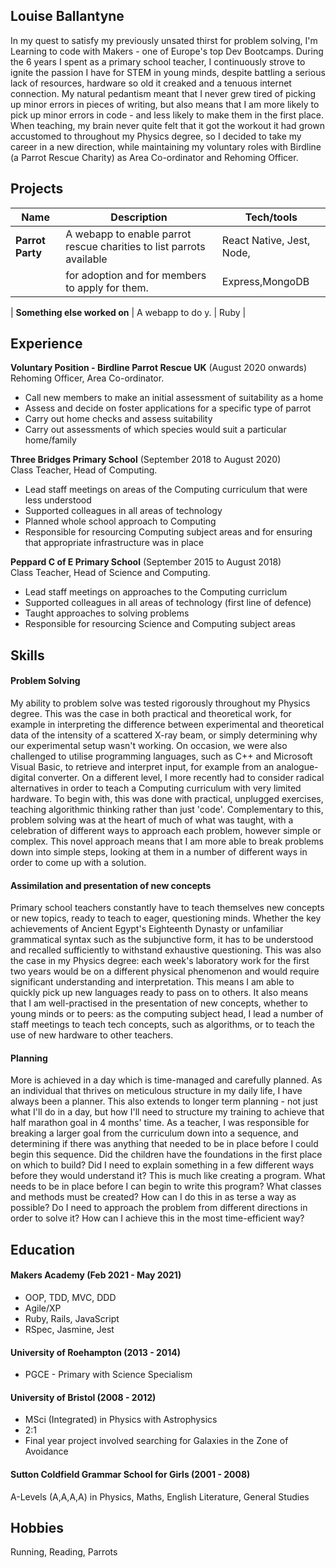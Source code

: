 ## Louise Ballantyne

In my quest to satisfy my previously unsated thirst for problem solving, I'm Learning to code with Makers - one of Europe's top Dev Bootcamps. During the 6 years I spent as a primary school teacher, I continuously strove to ignite the passion I have for STEM in young minds, despite battling a serious lack of resources, hardware so old it creaked and a tenuous internet connection. My natural pedantism meant that I never grew tired of picking up minor errors in pieces of writing, but also means that I am more likely to pick up minor errors in code - and less likely to make them in the first place. When teaching, my brain never quite felt that it got the workout it had grown accustomed to throughout my Physics degree, so I decided to take my career in a new direction, while maintaining my voluntary roles with Birdline (a Parrot Rescue Charity) as Area Co-ordinator and Rehoming Officer.

## Projects

| Name                         | Description       | Tech/tools        |
| ---------------------------- | ----------------- | ----------------- |
| **Parrot Party**             | A webapp to enable parrot rescue charities to list parrots available | React Native, Jest, Node,  |
|                              | for adoption and for members to apply for them.                      | Express,MongoDB            |

| **Something else worked on** | A webapp to do y. | Ruby              |

## Experience

**Voluntary Position - Birdline Parrot Rescue UK** (August 2020 onwards)  
Rehoming Officer, Area Co-ordinator.

- Call new members to make an initial assessment of suitability as a home
- Assess and decide on foster applications for a specific type of parrot
- Carry out home checks and assess suitability
- Carry out assessments of which species would suit a particular home/family

**Three Bridges Primary School** (September 2018 to August 2020)  
Class Teacher, Head of Computing.

- Lead staff meetings on areas of the Computing curriculum that were less understood
- Supported colleagues in all areas of technology
- Planned whole school approach to Computing 
- Responsible for resourcing Computing subject areas and for ensuring that appropriate infrastructure was in place

**Peppard C of E Primary School** (September 2015 to August 2018)  
Class Teacher, Head of Science and Computing.

- Lead staff meetings on approaches to the Computing curriclum
- Supported colleagues in all areas of technology (first line of defence)
- Taught approaches to solving problems
- Responsible for resourcing Science and Computing subject areas

## Skills

#### Problem Solving

My ability to problem solve was tested rigorously throughout my Physics degree. This was the case in both practical and theoretical work, for example in interpreting the difference between experimental and theoretical data of the intensity of a scattered X-ray beam, or simply determining why our experimental setup wasn't working. On occasion, we were also challenged to utilise programming languages, such as C++ and Microsoft Visual Basic, to retrieve and interpret input, for example from an analogue-digital converter.  On a different level, I more recently had to consider radical alternatives in order to teach a Computing curriculum with very limited hardware. To begin with, this was done with practical, unplugged exercises, teaching algorithmic thinking rather than just 'code'. Complementary to this, problem solving was at the heart of much of what was taught, with a celebration of different ways to approach each problem, however simple or complex. This novel approach means that I am more able to break problems down into simple steps, looking at them in a number of different ways in order to come up with a solution.

#### Assimilation and presentation of new concepts

Primary school teachers constantly have to teach themselves new concepts or new topics, ready to teach to eager, questioning minds. Whether the key achievements of Ancient Egypt's Eighteenth Dynasty or unfamiliar grammatical syntax such as the subjunctive form, it has to be understood and recalled sufficiently to withstand exhaustive questioning. This was also the case in my Physics degree: each week's laboratory work for the first two years would be on a different physical phenomenon and would require significant understanding and interpretation. This means I am able to quickly pick up new languages ready to pass on to others. It also means that I am well-practised in the presentation of new concepts, whether to young minds or to peers: as the computing subject head, I lead a number of staff meetings to teach tech concepts, such as algorithms, or to teach the use of new hardware to other teachers. 

#### Planning

More is achieved in a day which is time-managed and carefully planned. As an individual that thrives on meticulous structure in my daily life, I have always been a planner. This also extends to longer term planning - not just what I'll do in a day, but how I'll need to structure my training to achieve that half marathon goal in 4 months' time. As a teacher, I was responsible for breaking a larger goal from the curriculum down into a sequence, and determining if there was anything that needed to be in place before I could begin this sequence. Did the children have the foundations in the first place on which to build? Did I need to explain something in a few different ways before they would understand it? This is much like creating a program. What needs to be in place before I can begin to write this program? What classes and methods must be created? How can I do this in as terse a way as possible? Do I need to approach the problem from different directions in order to solve it? How can I achieve this in the most time-efficient way?

## Education

#### Makers Academy (Feb 2021 - May 2021)

- OOP, TDD, MVC, DDD
- Agile/XP
- Ruby, Rails, JavaScript
- RSpec, Jasmine, Jest

#### University of Roehampton (2013 - 2014)

- PGCE - Primary with Science Specialism

#### University of Bristol (2008 - 2012)

- MSci (Integrated) in Physics with Astrophysics
- 2:1
- Final year project involved searching for Galaxies in the Zone of Avoidance

#### Sutton Coldfield Grammar School for Girls (2001 - 2008)

A-Levels (A,A,A,A) in Physics, Maths, English Literature, General Studies

## Hobbies

Running, Reading, Parrots
